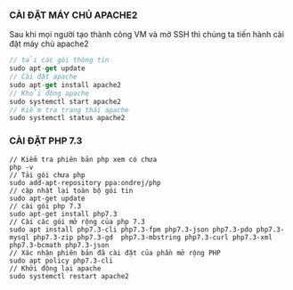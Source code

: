 ### CÀI ĐẶT MÁY CHỦ APACHE2

Sau khi mọi người tạo thành công VM và mở SSH thì chúng ta tiến hành cài đặt máy chủ apache2

```js
// tải các gói thông tin
sudo apt-get update
// Cài đặt apache
sudo apt-get install apache2
// Khỏi động apache
sudo systemctl start apache2
// Kiểm tra trạng thái apache
sudo systemctl status apache2
```

### CÀI ĐẶT PHP 7.3

```
// Kiểm tra phiên bản php xem có chưa
php -v
// Tải gói chưa php
sudo add-apt-repository ppa:ondrej/php
// cập nhật lại toàn bộ gói tin
sudo apt-get update
// cài gói php 7.3
sudo apt-get install php7.3
// Cài các gói mở rộng của php 7.3
sudo apt install php7.3-cli php7.3-fpm php7.3-json php7.3-pdo php7.3-mysql php7.3-zip php7.3-gd  php7.3-mbstring php7.3-curl php7.3-xml php7.3-bcmath php7.3-json
// Xác nhận phiên bản đã cài đặt của phần mở rộng PHP
sudo apt policy php7.3-cli
// Khởi động lại apache
sudo systemctl restart apache2
```
